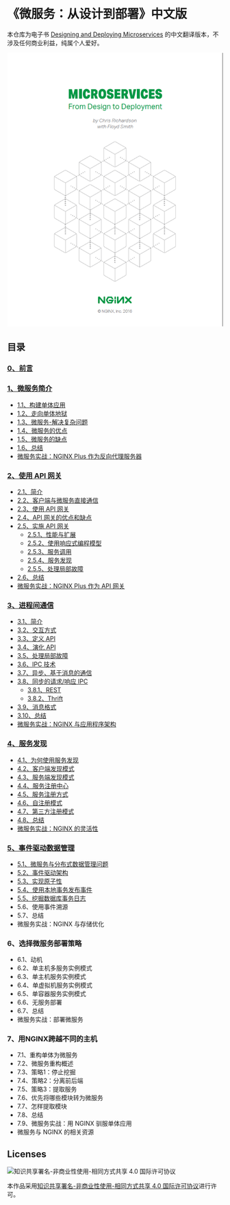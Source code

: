 # 《微服务：从设计到部署》中文版
本仓库为电子书 [Designing and Deploying Microservices](https://www.nginx.com/resources/library/designing-deploying-microservices/) 的中文翻译版本，不涉及任何商业利益，纯属个人爱好。

![Cover](resources/cover.png)

## 目录

### [0、前言](0-foreword.md)

### [1、微服务简介](1-introduction-to-microservices.md#1微服务简介)
- [1.1、构建单体应用](1-introduction-to-microservices.md#11构建单体应用)
- [1.2、走向单体地狱](1-introduction-to-microservices.md#12走向单体地狱)
- [1.3、微服务-解决复杂问题](1-introduction-to-microservices.md#13微服务-解决复杂问题)
- [1.4、微服务的优点](1-introduction-to-microservices.md#14微服务的优点)
- [1.5、微服务的缺点](1-introduction-to-microservices.md#15微服务的缺点)
- [1.6、总结](1-introduction-to-microservices.md#16总结)
- [微服务实战：NGINX Plus 作为反向代理服务器](1-introduction-to-microservices.md#微服务实战nginx-plus-作为反向代理服务器)

### [2、使用 API 网关](2-using-an-api-gateway.md)
- [2.1、简介](2-using-an-api-gateway.md#21简介)
- [2.2、客户端与微服务直接通信](2-using-an-api-gateway.md#22客户端与微服务直接通信)
- [2.3、使用 API 网关](2-using-an-api-gateway.md#23使用API网关)
- [2.4、API 网关的优点和缺点](2-using-an-api-gateway.md#24API网关的优点和缺点)
- [2.5、实施 API 网关](2-using-an-api-gateway.md#25实施API网关)
    - [2.5.1、性能与扩展](2-using-an-api-gateway.md#251性能与扩展)
    - [2.5.2、使用响应式编程模型](2-using-an-api-gateway.md#252使用响应式编程模型)
    - [2.5.3、服务调用](2-using-an-api-gateway.md#253服务调用)
    - [2.5.4、服务发现](2-using-an-api-gateway.md#254服务发现)
    - [2.5.5、处理局部故障](2-using-an-api-gateway.md#255处理局部故障)
- [2.6、总结](2-using-an-api-gateway.md#26总结)
- [微服务实战：NGINX Plus 作为 API 网关](2-using-an-api-gateway.md#微服务实战nginx-plus-作为-api-网关)

### [3、进程间通信](3-inter-process-communication.md)
- [3.1、简介](3-inter-process-communication.md#31简介)
- [3.2、交互方式](3-inter-process-communication.md#32交互方式)
- [3.3、定义 API](3-inter-process-communication.md#33定义api)
- [3.4、演化 API](3-inter-process-communication.md#34演化api)
- [3.5、处理局部故障](3-inter-process-communication.md#35处理局部故障)
- [3.6、IPC 技术](3-inter-process-communication.md#36ipc-技术)
- [3.7、异步、基于消息的通信](3-inter-process-communication.md#37异步基于消息的通信)
- [3.8、同步的请求/响应 IPC](3-inter-process-communication.md#38同步的请求响应ipc)
    - [3.8.1、REST](3-inter-process-communication.md#381rest)
    - [3.8.2、Thrift](3-inter-process-communication.md#382thrift)
- [3.9、消息格式](3-inter-process-communication.md#39消息格式)
- [3.10、总结](3-inter-process-communication.md#310总结)
- [微服务实战：NGINX 与应用程序架构](3-inter-process-communication.md#微服务实战nginx-与应用程序架构)

### [4、服务发现](4-service-discovery.md)
- [4.1、为何使用服务发现](4-service-discovery.md#41为何使用服务发现)
- [4.2、客户端发现模式](4-service-discovery.md#42客户端发现模式)
- [4.3、服务端发现模式](4-service-discovery.md#43服务端发现模式)
- [4.4、服务注册中心](4-service-discovery.md#44服务注册中心)
- [4.5、服务注册方式](4-service-discovery.md#45服务注册方式)
- [4.6、自注册模式](4-service-discovery.md#46自注册模式)
- [4.7、第三方注册模式](4-service-discovery.md#47第三方注册模式)
- [4.8、总结](4-service-discovery.md#48总结)
- [微服务实战：NGINX 的灵活性](4-service-discovery.md#微服务实战nginx-的灵活性)

### [5、事件驱动数据管理](5-event-driven-data-management-for-microservices.md)
- [5.1、微服务与分布式数据管理问题](5-event-driven-data-management-for-microservices.md#51微服务与分布式数据管理问题)
- [5.2、事件驱动架构](5-event-driven-data-management-for-microservices.md#52事件驱动架构)
- [5.3、实现原子性](5-event-driven-data-management-for-microservices.md#53实现原子性)
- [5.4、使用本地事务发布事件](5-event-driven-data-management-for-microservices.md#54使用本地事务发布事件)
- [5.5、挖掘数据库事务日志](5-event-driven-data-management-for-microservices.md#55挖掘数据库事务日志)
- 5.6、使用事件溯源
- 5.7、总结
- 微服务实战：NGINX 与存储优化

### 6、选择微服务部署策略
- 6.1、动机
- 6.2、单主机多服务实例模式
- 6.3、单主机服务实例模式
- 6.4、单虚拟机服务实例模式
- 6.5、单容器服务实例模式
- 6.6、无服务部署
- 6.7、总结
- 微服务实战：部署微服务

### 7、用NGINX跨越不同的主机
- 7.1、重构单体为微服务
- 7.2、微服务重构概述
- 7.3、策略1：停止挖掘
- 7.4、策略2：分离前后端
- 7.5、策略3：提取服务
- 7.6、优先将哪些模块转为微服务
- 7.7、怎样提取模块
- 7.8、总结
- 7.9、微服务实战：用 NGINX 驯服单体应用
- 微服务与 NGINX 的相关资源

## Licenses
![知识共享署名-非商业性使用-相同方式共享 4.0 国际许可协议](https://i.creativecommons.org/l/by-nc-sa/4.0/88x31.png)

本作品采用[知识共享署名-非商业性使用-相同方式共享 4.0 国际许可协议](http://creativecommons.org/licenses/by-nc-sa/4.0/)进行许可。
